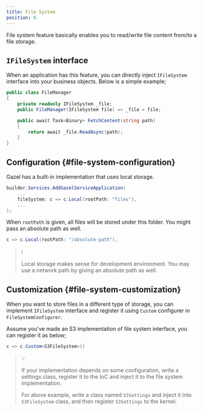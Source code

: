 ```yaml
---
title: File System
position: 6
---
```


File system feature basically enables you to read/write file content from/to a
file storage.

## `IFileSystem` interface

When an application has this feature, you can directly inject `IFileSystem` interface
into your business objects. Below is a simple example;

```csharp
public class FileManager
{
    private readonly IFileSystem _file;
    public FileManager(IFileSystem file) => _file = file;

    public await Task<Binary> FetchContent(string path)
    {
        return await _file.ReadAsync(path);
    }
}
```

## Configuration {#file-system-configuration}

Gazel has a built-in implementation that uses local storage.

```csharp
builder.Services.AddGazelServiceApplication(
    ...
    fileSystem: c => c.Local(rootPath: "files"),
    ...
);
```

When `rootPath` is given, all files will be stored under this folder. You might
pass an absolute path as well.

```csharp
c => c.Local(rootPath: "/absolute-path"),
```

> :information_source:
>
> Local storage makes sense for development environment. You may use a network
> path by giving an absolute path as well.

## Customization {#file-system-customization}

When you want to store files in a different type of storage, you can implement
`IFileSystem` interface and register it using `Custom` configurer in
`FileSystemConfigurer`.

Assume you've made an S3 implementation of file system interface, you can
register it as below;

```csharp
c => c.Custom<S3FileSystem>()
```

> :bulb:
>
> If your implementation depends on some configuration, write a settings class,
> register it to the IoC and inject it to the file system implementation.
>
> For above example, write a class named `S3Settings` and inject it into
> `S3FileSystem` class, and then register `S3Settings` to the kernel.
